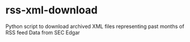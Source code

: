 # rss-xml-download
Python script to download archived XML files representing past months of RSS feed Data from SEC Edgar
